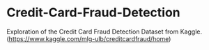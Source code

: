 # Credit-Card-Fraud-Detection
Exploration of the Credit Card Fraud Detection Dataset from Kaggle. (https://www.kaggle.com/mlg-ulb/creditcardfraud/home)
